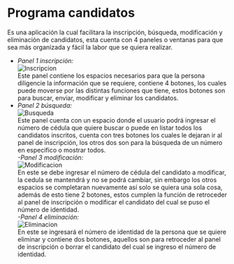 # Programa candidatos
Es una aplicación la cual facilitara la inscripción, búsqueda, modificación y eliminación de candidatos, esta cuenta con 4 paneles o ventanas para que sea más organizada y fácil la labor que se quiera realizar. <br> 
- *Panel 1 inscripción:* <br>
![Inscripcion](/Candidatos_LinaresAndres_CastañedaSebastian/media/Inscripcion.png)<br>
Este panel contiene los espacios necesarios para que la persona diligencie la información que se requiere, contiene 4 botones, los cuales puede moverse por las distintas funciones que tiene, estos botones son para buscar, enviar, modificar y eliminar los candidatos.<br>
- *Panel 2 búsqueda:* <br>
![Busqueda](/Candidatos_LinaresAndres_CastañedaSebastian/media/Busqueda.png)<br>
Este panel cuenta con un espacio donde el usuario podrá ingresar el número de cédula que quiere buscar o puede en listar todos los candidatos inscritos, cuenta con tres botones los cuales le dejaran ir al panel de inscripción, los otros dos son para la búsqueda de un número en especifico o mostrar todos. <br>
*-Panel 3 modificación:*<br>
![Modificacion](/Candidatos_LinaresAndres_CastañedaSebastian/media/Modificacion.png)<br>
En este se debe ingresar el número de cédula del candidato a modificar, la cedula se mantendrá y no se podrá cambiar, sin embargo los otros espacios se completaran nuevamente así solo se quiera una sola cosa, además de esto tiene 2 botones, estos cumplen la función de retroceder al panel de inscripción o modificar el candidato del cual se puso el número de identidad.<br>
*-Panel 4 eliminación:*<br>
![Eliminacion](/Candidatos_LinaresAndres_CastañedaSebastian/media/Eliminacion.png)<br>
En este se ingresará el número de identidad de la persona que se quiere eliminar y contiene dos botones, aquellos son para retroceder al panel de inscripción o borrar el candidato del cual se ingreso el número de identidad. 
